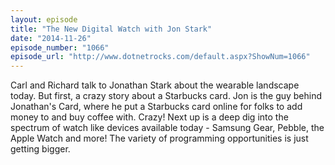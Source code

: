 ```yaml
---
layout: episode
title: "The New Digital Watch with Jon Stark"
date: "2014-11-26"
episode_number: "1066"
episode_url: "http://www.dotnetrocks.com/default.aspx?ShowNum=1066"
---
```


Carl and Richard talk to Jonathan Stark about the wearable landscape today. But first, a crazy story about a Starbucks card. Jon is the guy behind Jonathan's Card, where he put a Starbucks card online for folks to add money to and buy coffee with. Crazy! Next up is a deep dig into the spectrum of watch like devices available today - Samsung Gear, Pebble, the Apple Watch and more! The variety of programming opportunities is just getting bigger.
